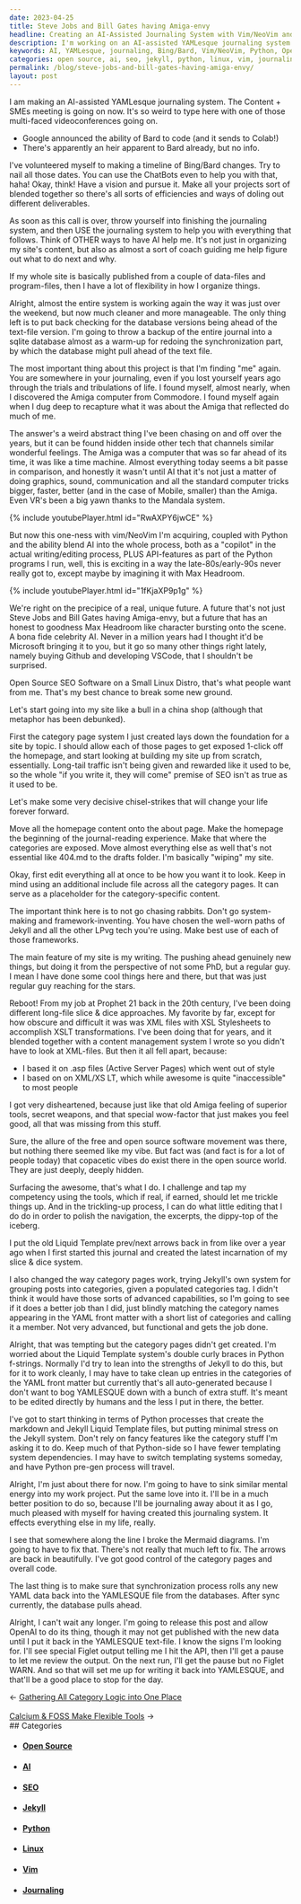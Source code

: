 ```yaml
---
date: 2023-04-25
title: Steve Jobs and Bill Gates having Amiga-envy
headline: Creating an AI-Assisted Journaling System with Vim/NeoVim and Python
description: I'm working on an AI-assisted YAMLesque journaling system and have made changes to my website using Jekyll, Liquid Template, and Python to create an open source SEO software. I'm almost finished and ready to release my post, so come and see the results of my project!
keywords: AI, YAMLesque, journaling, Bing/Bard, Vim/NeoVim, Python, Open Source, SEO, Linux, Category Page, Jekyll, Liquid Template, prev/next arrows, Markdown, Mermaid, Synchronization, OpenAI
categories: open source, ai, seo, jekyll, python, linux, vim, journaling
permalink: /blog/steve-jobs-and-bill-gates-having-amiga-envy/
layout: post
---
```



I am making an AI-assisted YAMLesque journaling system. The Content + SMEs
meeting is going on now. It's so weird to type here with one of those
multi-faced videoconferences going on. 

- Google announced the ability of Bard to code (and it sends to Colab!)
- There's apparently an heir apparent to Bard already, but no info.

I've volunteered myself to making a timeline of Bing/Bard changes. Try to nail
all those dates. You can use the ChatBots even to help you with that, haha!
Okay, think! Have a vision and pursue it. Make all your projects sort of
blended together so there's all sorts of efficiencies and ways of doling out
different deliverables.

As soon as this call is over, throw yourself into finishing the journaling
system, and then USE the journaling system to help you with everything that
follows. Think of OTHER ways to have AI help me. It's not just in organizing my
site's content, but also as almost a sort of coach guiding me help figure out
what to do next and why.

If my whole site is basically published from a couple of data-files and
program-files, then I have a lot of flexibility in how I organize things. 

Alright, almost the entire system is working again the way it was just over the
weekend, but now much cleaner and more manageable. The only thing left is to
put back checking for the database versions being ahead of the text-file
version. I'm going to throw a backup of the entire journal into a sqlite
database almost as a warm-up for redoing the synchronization part, by which the
database might pull ahead of the text file.

The most important thing about this project is that I'm finding "me" again. You
are somewhere in your journaling, even if you lost yourself years ago through
the trials and tribulations of life. I found myself, almost nearly, when I
discovered the Amiga computer from Commodore. I found myself again when I dug
deep to recapture what it was about the Amiga that reflected do much of me.

The answer's a weird abstract thing I've been chasing on and off over the
years, but it can be found hidden inside other tech that channels similar
wonderful feelings. The Amiga was a computer that was so far ahead of its time,
it was like a time machine. Almost everything today seems a bit passe in
comparison, and honestly it wasn't until AI that it's not just a matter of
doing graphics, sound, communication and all the standard computer tricks
bigger, faster, better (and in the case of Mobile, smaller) than the Amiga.
Even VR's been a big yawn thanks to the Mandala system.

{% include youtubePlayer.html id="RwAXPY6jwCE" %}

But now this one-ness with vim/NeoVim I'm acquiring, coupled with Python and
the ability blend AI into the whole process, both as a "copilot" in the actual
writing/editing process, PLUS API-features as part of the Python programs I
run, well, this is exciting in a way the late-80s/early-90s never really got
to, except maybe by imagining it with Max Headroom.

{% include youtubePlayer.html id="1fKjaXP9p1g" %}

We're right on the precipice of a real, unique future. A future that's not just
Steve Jobs and Bill Gates having Amiga-envy, but a future that has an honest to
goodness Max Headroom like character bursting onto the scene. A bona fide
celebrity AI. Never in a million years had I thought it'd be Microsoft bringing
it to you, but it go so many other things right lately, namely buying Github
and developing VSCode, that I shouldn't be surprised.

Open Source SEO Software on a Small Linux Distro, that's what people want from
me. That's my best chance to break some new ground. 

Let's start going into my site like a bull in a china shop (although that
metaphor has been debunked). 

First the category page system I just created lays down the foundation for a
site by topic. I should allow each of those pages to get exposed 1-click off
the homepage, and start looking at building my site up from scratch,
essentially. Long-tail traffic isn't being given and rewarded like it used to
be, so the whole "if you write it, they will come" premise of SEO isn't as true
as it used to be.

Let's make some very decisive chisel-strikes that will change your life forever
forward.

Move all the homepage content onto the about page. Make the homepage the
beginning of the journal-reading experience. Make that where the categories are
exposed. Move almost everything else as well that's not essential like 404.md
to the drafts folder. I'm basically "wiping" my site.

Okay, first edit everything all at once to be how you want it to look. Keep in
mind using an additional include file across all the category pages. It can
serve as a placeholder for the category-specific content.

The important think here is to not go chasing rabbits. Don't go system-making
and framework-inventing. You have chosen the well-worn paths of Jekyll and all
the other LPvg tech you're using. Make best use of each of those frameworks.

The main feature of my site is my writing. The pushing ahead genuinely new
things, but doing it from the perspective of not some PhD, but a regular guy.
I mean I have done some cool things here and there, but that was just regular
guy reaching for the stars. 

Reboot! From my job at Prophet 21 back in the 20th century, I've been doing
different long-file slice & dice approaches. My favorite by far, except for how
obscure and difficult it was was XML files with XSL Stylesheets to accomplish
XSLT transformations. I've been doing that for years, and it blended together
with a content management system I wrote so you didn't have to look at
XML-files. But then it all fell apart, because:

- I based it on .asp files (Active Server Pages) which went out of style
- I based on on XML/XS LT, which while awesome is quite "inaccessible" to most
  people

I got very disheartened, because just like that old Amiga feeling of superior
tools, secret weapons, and that special wow-factor that just makes you feel
good, all that was missing from this stuff.

Sure, the allure of the free and open source software movement was there, but
nothing there seemed like my vibe. But fact was (and fact is for a lot of
people today) that copacetic vibes do exist there in the open source world.
They are just deeply, deeply hidden.

Surfacing the awesome, that's what I do. I challenge and tap my competency
using the tools, which if real, if earned, should let me trickle things up.
And in the trickling-up process, I can do what little editing that I do do in
order to polish the navigation, the excerpts, the dippy-top of the iceberg.

I put the old Liquid Template prev/next arrows back in from like over a year
ago when I first started this journal and created the latest incarnation of my
slice & dice system.

I also changed the way category pages work, trying Jekyll's own system for
grouping posts into categories, given a populated categories tag. I didn't
think it would have those sorts of advanced capabilities, so I'm going to see
if it does a better job than I did, just blindly matching the category names
appearing in the YAML front matter with a short list of categories and calling
it a member. Not very advanced, but functional and gets the job done.

Alright, that was tempting but the category pages didn't get created. I'm
worried about the Liquid Template system's double curly braces in Python
f-strings. Normally I'd try to lean into the strengths of Jekyll to do this,
but for it to work cleanly, I may have to take clean up entries in the
categories of the YAML front matter but currently that's all auto-generated
because I don't want to bog YAMLESQUE down with a bunch of extra stuff. It's
meant to be edited directly by humans and the less I put in there, the better.

I've got to start thinking in terms of Python processes that create the
markdown and Jekyll Liquid Template files, but putting minimal stress on the
Jekyll system. Don't rely on fancy features like the category stuff I'm asking
it to do. Keep much of that Python-side so I have fewer templating system
dependencies. I may have to switch templating systems someday, and have Python
pre-gen process will travel.

Alright, I'm just about there for now. I'm going to have to sink similar mental
energy into my work project. Put the same love into it. I'll be in a much
better position to do so, because I'll be journaling away about it as I go,
much pleased with myself for having created this journaling system. It effects
everything else in my life, really.

I see that somewhere along the line I broke the Mermaid diagrams. I'm going to
have to fix that. There's not really that much left to fix. The arrows are back
in beautifully. I've got good control of the category pages and overall code.

The last thing is to make sure that synchronization process rolls any new YAML
data back into the YAMLESQUE file from the databases. After sync currently, the
database pulls ahead. 

Alright, I can't wait any longer. I'm going to release this post and allow
OpenAI to do its thing, though it may not get published with the new data until
I put it back in the YAMLESQUE text-file. I know the signs I'm looking for.
I'll see special Figlet output telling me I hit the API, then I'll get a pause
to let me review the output. On the next run, I'll get the pause but no Figlet
WARN. And so that will set me up for writing it back into YAMLESQUE, and
that'll be a good place to stop for the day.


<div class="arrow-links"><div class="post-nav-prev"><span class="arrow">&larr;&nbsp;</span><a href="/blog/gathering-all-category-logic-into-one-place/">Gathering All Category Logic into One Place</a></div> &nbsp; <div class="post-nav-next"><a href="/blog/calcium-foss-make-flexible-tools/">Calcium & FOSS Make Flexible Tools</a><span class="arrow">&nbsp;&rarr;</span></div></div>
## Categories

<ul>
<li><h4><a href='/open-source/'>Open Source</a></h4></li>
<li><h4><a href='/ai/'>AI</a></h4></li>
<li><h4><a href='/seo/'>SEO</a></h4></li>
<li><h4><a href='/jekyll/'>Jekyll</a></h4></li>
<li><h4><a href='/python/'>Python</a></h4></li>
<li><h4><a href='/linux/'>Linux</a></h4></li>
<li><h4><a href='/vim/'>Vim</a></h4></li>
<li><h4><a href='/journaling/'>Journaling</a></h4></li></ul>